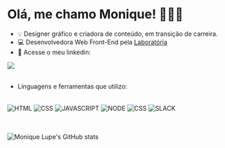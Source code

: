 # Olá, me chamo Monique! 👩🏽‍💻

- 💡 Designer gráfico e criadora de conteúdo, em transição de carreira.
- 💻 Desenvolvedora Web Front-End pela [Laboratória](https://www.laboratoria.la/br)
- 📲 Acesse o meu linkedin: 
<div> 
<a href="https://www.linkedin.com/in/moniquelupe/" target="_blank"><img src="https://img.shields.io/badge/-LinkedIn-%230077B5?style=for-the-badge&logo=linkedin&logoColor=white" target="_blank"></a> 
</div><br>

- Linguagens e ferramentas que utilizo: 
<div style="display: inline_block"><br> 
  <img align="center" alt="HTML" src="https://img.shields.io/badge/HTML5-E34F26?style=for-the-badge&logo=html5&logoColor=white" />
  <img align="center" alt="CSS" src="https://img.shields.io/badge/CSS3-1572B6?style=for-the-badge&logo=css3&logoColor=white" />
  <img align="center" alt="JAVASCRIPT" src="https://img.shields.io/badge/JavaScript-F7DF1E?style=for-the-badge&logo=javascript&logoColor=black" />
  <img align="center" alt="NODE" src="https://img.shields.io/badge/Node.js-43853D?style=for-the-badge&logo=node.js&logoColor=white" />
  <img align="center" alt="CSS" src="https://img.shields.io/badge/Jest-323330?style=for-the-badge&logo=Jest&logoColor=white" />
  <img align="center" alt="SLACK" src="https://img.shields.io/badge/Slack-4A154B?style=for-the-badge&logo=slack&logoColor=white" />
</div><br>
<br>

![Monique Lupe's GitHub stats](https://github-readme-stats.vercel.app/api?username=moniquelupe&show_icons=true&theme=dracula)
